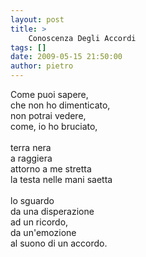```yaml
---
layout: post
title: >
    Conoscenza Degli Accordi
tags: []
date: 2009-05-15 21:50:00
author: pietro
---
```

Come puoi sapere,<br/>che non ho dimenticato,<br/>non potrai vedere,<br/>come, io ho bruciato,<br/><br/>terra nera<br/>a raggiera<br/>attorno a me stretta<br/>la testa nelle mani saetta<br/><br/>lo sguardo<br/>da una disperazione<br/>ad un ricordo,<br/>da un'emozione<br/>al suono di un accordo.
